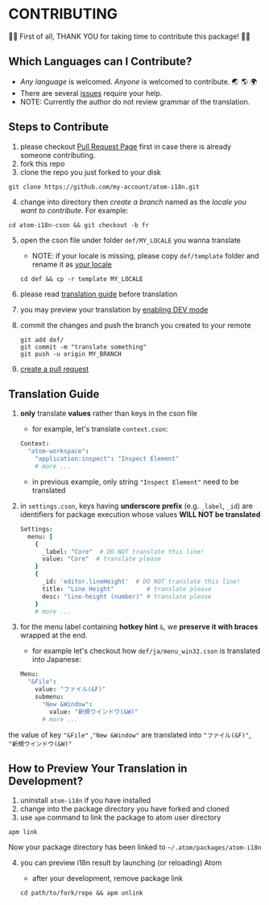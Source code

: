 # CONTRIBUTING

:tada::tada: First of all, THANK YOU for taking time to contribute this package! :tada::tada:

## Which Languages can I Contribute?

  - *Any language* is welcomed. *Anyone* is welcomed to contribute. :earth_asia: :earth_americas: :earth_africa:
  - There are several [ issues](https://github.com/liuderchi/atom-i18n/issues?q=is%3Aopen+is%3Aissue+label%3A%22help+wanted%22) require your help.
  - NOTE: Currently the author do not review grammar of the translation.


## Steps to Contribute

  1. please checkout [Pull Request Page](https://github.com/liuderchi/atom-i18n/pulls) first in case there is already someone contributing.
  2. fork this repo
  3. clone the repo you just forked to your disk

  ```shell
  git clone https://github.com/my-account/atom-i18n.git
  ```

  4. change into directory then *create a branch* named as the *locale you want to contribute*. For example:

  ```shell
  cd atom-i18n-cson && git checkout -b fr
  ```

  5. open the cson file under folder `def/MY_LOCALE` you wanna translate
      - NOTE: if your locale is missing, please copy `def/template` folder and rename it as [your locale](http://www.science.co.il/Language/Locale-codes.php)

      ```shell
      cd def && cp -r template MY_LOCALE
      ```

  6. please read [translation guide](#translation-guide) before translation

  7. you may preview your translation by [enabling DEV mode](#how-to-test-i18n-result-in-dev-mode)

  8. commit the changes and push the branch you created to your remote

      ```
      git add def/
      git commit -m "translate something"
      git push -u origin MY_BRANCH
      ```

  9. [create a pull request](https://help.github.com/articles/creating-a-pull-request/)


## Translation Guide

  1. **only** translate **values** rather than keys in the cson file
      - for example, let's translate `context.cson`:

      ```coffee
      Context:
        "atom-workspace":
          "application:inspect": "Inspect Element"
          # more ...
      ```

      - in previous example, only string `"Inspect Element"` need to be translated

  2. in `settings.cson`, keys having **underscore prefix** (e.g. `_label`, `_id`) are identifiers for package execution whose values **WILL NOT be translated**

      ```coffee
      Settings:
        menu: [
          {
            _label: "Core"  # DO NOT translate this line!
            value: "Core"  # translate please
          }
          {
            _id: 'editor.lineHeight'  # DO NOT translate this line!
            title: "Line Height"         # translate please
            desc: "line-height (number)" # translate please
          }
          # more ...
      ```

  3. for the menu label containing **hotkey hint** `&`, we **preserve it with braces** wrapped at the end.

      - for example let's checkout how `def/ja/menu_win32.cson` is translated into Japanese:

      ```coffee
      Menu:
        "&File":
          value: "ファイル(&F)"
          submenu:
            "New &Window":
              value: "新規ウインドウ(&W)"
            # more ...
      ```

the value of key `"&File"` ,`"New &Window"` are translated into `"ファイル(&F)"`, `"新規ウインドウ(&W)"`


## How to Preview Your Translation in Development?

  1. uninstall `atom-i18n` if you have installed
  2. change into the package directory you have forked and cloned
  3. use `apm` command to link the package to atom user directory

  ```shell
  apm link
  ```

  Now your package directory has been linked to `~/.atom/packages/atom-i18n`

  4. you can preview i18n result by launching (or reloading) Atom

      - after your development, remove package link

      ```shell
      cd path/to/fork/repo && apm unlink
      ```
